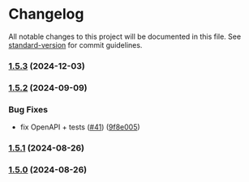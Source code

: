 # Changelog

All notable changes to this project will be documented in this file. See [standard-version](https://github.com/conventional-changelog/standard-version) for commit guidelines.

### [1.5.3](https://github.com/MapColonies/store-trigger/compare/v1.5.2...v1.5.3) (2024-12-03)

### [1.5.2](https://github.com/MapColonies/store-trigger/compare/v1.5.1...v1.5.2) (2024-09-09)


### Bug Fixes

* fix OpenAPI + tests ([#41](https://github.com/MapColonies/store-trigger/issues/41)) ([9f8e005](https://github.com/MapColonies/store-trigger/commit/9f8e00539bc25606006848ce41ed0d0bf5c926a9))

### [1.5.1](https://github.com/MapColonies/store-trigger/compare/v1.5.0...v1.5.1) (2024-08-26)

### [1.5.0](https://github.com/MapColonies/store-trigger/compare/v1.5.0...v1.0.2) (2024-08-26)
